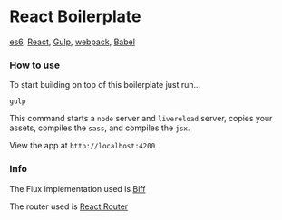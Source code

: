 # React Boilerplate

[es6](https://hacks.mozilla.org/2015/04/es6-in-depth-an-introduction/), [React](http://facebook.github.io/react/), [Gulp](http://gulpjs.com/), [webpack](http://webpack.github.io/), [Babel](https://babeljs.io/)

### How to use

To start building on top of this boilerplate just run...

`gulp`

This command starts a `node` server and `livereload` server, copies your assets, compiles the `sass`, and compiles the `jsx`.

View the app at `http://localhost:4200`

### Info

The Flux implementation used is [Biff](https://github.com/FormidableLabs/biff)

The router used is [React Router](https://github.com/rackt/react-router)

